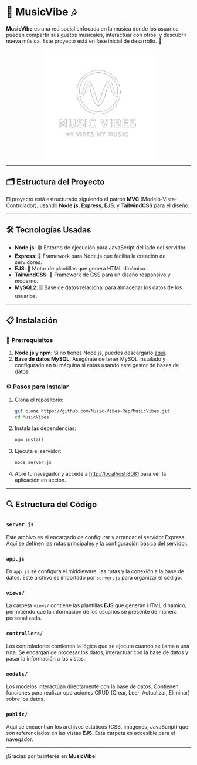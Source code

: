 # 🎵 **MusicVibe** 🎶

**MusicVibe** es una red social enfocada en la música donde los usuarios pueden compartir sus gustos musicales, interactuar con otros, y descubrir nueva música. Este proyecto está en fase inicial de desarrollo. 🚀

<p align="center">
  <img src="src/public/assets/img/LogoFullNoBGW.png" alt="Descripción de la imagen" width="300"/>
</p>

---

## 🗂 **Estructura del Proyecto**

El proyecto está estructurado siguiendo el patrón **MVC** (Modelo-Vista-Controlador), usando **Node.js**, **Express**, **EJS**, y **TailwindCSS** para el diseño.

---

## 🛠 **Tecnologías Usadas**

- **Node.js**: 🟢 Entorno de ejecución para JavaScript del lado del servidor.
- **Express**: 🚀 Framework para Node.js que facilita la creación de servidores.
- **EJS**: 📄 Motor de plantillas que genera HTML dinámico.
- **TailwindCSS**: 🎨 Framework de CSS para un diseño responsivo y moderno.
- **MySQL2**: 🗄 Base de datos relacional para almacenar los datos de los usuarios.

---

## 📋 **Instalación**

### 🚀 **Prerrequisitos**

1. **Node.js y npm**: Si no tienes Node.js, puedes descargarlo [aquí](https://nodejs.org/).
2. **Base de datos MySQL**: Asegúrate de tener MySQL instalado y configurado en tu máquina si estás usando este gestor de bases de datos.

### ⚙️ **Pasos para instalar**

1. Clona el repositorio:

   ```bash
   git clone https://github.com/Music-Vibes-Rep/MusicVibes.git
   cd MusicVibes
   ```

2. Instala las dependencias:

   ```bash
   npm install
   ```

3. Ejecuta el servidor:

   ```bash
   node server.js
   ```

4. Abre tu navegador y accede a [http://localhost:8081](http://localhost:8081) para ver la aplicación en acción.

---

## 🔍 **Estructura del Código**

### `server.js`

Este archivo es el encargado de configurar y arrancar el servidor Express. Aquí se definen las rutas principales y la configuración básica del servidor.

### `app.js`

En `app.js` se configura el middleware, las rutas y la conexión a la base de datos. Este archivo es importado por `server.js` para organizar el código.

### `views/`

La carpeta `views/` contiene las plantillas **EJS** que generan HTML dinámico, permitiendo que la información de los usuarios se presente de manera personalizada.

### `controllers/`

Los controladores contienen la lógica que se ejecuta cuando se llama a una ruta. Se encargan de procesar los datos, interactuar con la base de datos y pasar la información a las vistas.

### `models/`

Los modelos interactúan directamente con la base de datos. Contienen funciones para realizar operaciones CRUD (Crear, Leer, Actualizar, Eliminar) sobre los datos.

### `public/`

Aquí se encuentran los archivos estáticos (CSS, imágenes, JavaScript) que son referenciados en las vistas **EJS**. Esta carpeta es accesible para el navegador.

---

¡Gracias por tu interés en **MusicVibe**!

